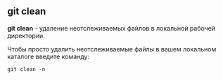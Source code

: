 ## git clean

**git clean** - удаление неотслеживаемых файлов в локальной рабочей директории.

Чтобы просто удалить неотслеживаемые файлы в вашем локальном каталоге введите команду: 

```bash=
git clean -n
```


